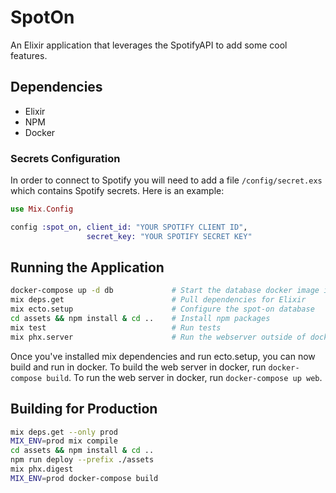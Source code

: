 # SpotOn

An Elixir application that leverages the SpotifyAPI to add some cool features.

## Dependencies
- Elixir
- NPM
- Docker

### Secrets Configuration
In order to connect to Spotify you will need to add a file `/config/secret.exs` which contains Spotify secrets. 
Here is an example:

```elixir
use Mix.Config

config :spot_on, client_id: "YOUR SPOTIFY CLIENT ID",
                 secret_key: "YOUR SPOTIFY SECRET KEY"
```   

## Running the Application

```bash
docker-compose up -d db             # Start the database docker image in detached mode
mix deps.get                        # Pull dependencies for Elixir
mix ecto.setup                      # Configure the spot-on database
cd assets && npm install & cd ..    # Install npm packages
mix test                            # Run tests
mix phx.server                      # Run the webserver outside of docker 

```

Once you've installed mix dependencies and run ecto.setup, you can now build and run in docker. To build the web server 
in docker, run `docker-compose build`. To run the web server in docker, run `docker-compose up web`.

## Building for Production

```bash
mix deps.get --only prod
MIX_ENV=prod mix compile
cd assets && npm install & cd ..
npm run deploy --prefix ./assets
mix phx.digest
MIX_ENV=prod docker-compose build
```
